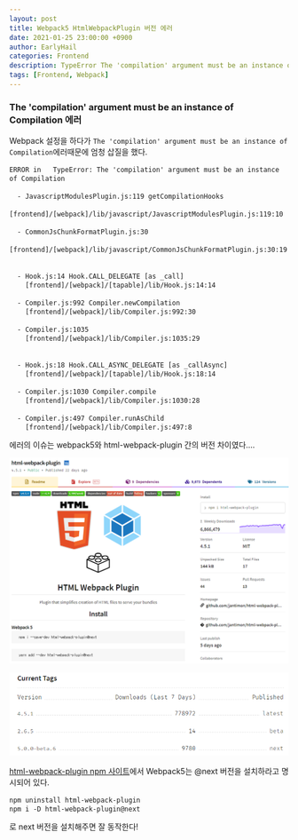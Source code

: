 ```yaml
---
layout: post
title: Webpack5 HtmlWebpackPlugin 버전 에러
date: 2021-01-25 23:00:00 +0900
author: EarlyHail
categories: Frontend
description: TypeError The 'compilation' argument must be an instance of Compilation
tags: [Frontend, Webpack]
---
```


### The 'compilation' argument must be an instance of Compilation 에러

Webpack 설정을 하다가 `The 'compilation' argument must be an instance of Compilation`에러때문에 엄청 삽질을 했다.

```
ERROR in   TypeError: The 'compilation' argument must be an instance of Compilation

  - JavascriptModulesPlugin.js:119 getCompilationHooks
    [frontend]/[webpack]/lib/javascript/JavascriptModulesPlugin.js:119:10

  - CommonJsChunkFormatPlugin.js:30
    [frontend]/[webpack]/lib/javascript/CommonJsChunkFormatPlugin.js:30:19


  - Hook.js:14 Hook.CALL_DELEGATE [as _call]
    [frontend]/[webpack]/[tapable]/lib/Hook.js:14:14

  - Compiler.js:992 Compiler.newCompilation
    [frontend]/[webpack]/lib/Compiler.js:992:30

  - Compiler.js:1035
    [frontend]/[webpack]/lib/Compiler.js:1035:29


  - Hook.js:18 Hook.CALL_ASYNC_DELEGATE [as _callAsync]
    [frontend]/[webpack]/[tapable]/lib/Hook.js:18:14

  - Compiler.js:1030 Compiler.compile
    [frontend]/[webpack]/lib/Compiler.js:1030:28

  - Compiler.js:497 Compiler.runAsChild
    [frontend]/[webpack]/lib/Compiler.js:497:8
```

에러의 이슈는 webpack5와 html-webpack-plugin 간의 버전 차이였다....

![html-webpack-plugin-npm](/assets/posts/Frontend/Webpack5-HtmlWebpackPlugin-Error/img1.png)

![html-webpack-plugin-npm-version](/assets/posts/Frontend/Webpack5-HtmlWebpackPlugin-Error/img2.png)

[html-webpack-plugin npm 사이트](https://www.npmjs.com/package/html-webpack-plugin)에서 Webpack5는 @next 버전을 설치하라고 명시되어 있다.

```
npm uninstall html-webpack-plugin
npm i -D html-webpack-plugin@next
```

로 next 버전을 설치해주면 잘 동작한다!

